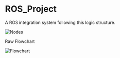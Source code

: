 # ROS_Project
A ROS integration system following this logic structure.

![Nodes](https://user-images.githubusercontent.com/22161124/235751560-52707d0e-1d37-4572-86b7-3d5e0e151888.png)

Raw Flowchart

![Flowchart](https://user-images.githubusercontent.com/22161124/235752066-816cf4ca-b641-4a49-94a6-e0edb27be3aa.png)
